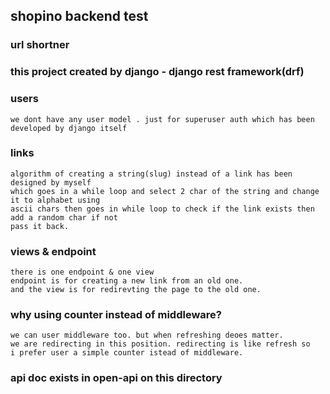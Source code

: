 ## shopino backend test
### url shortner
### this project created by django - django rest framework(drf)
### users
    we dont have any user model . just for superuser auth which has been developed by django itself
### links 
    algorithm of creating a string(slug) instead of a link has been designed by myself
    which goes in a while loop and select 2 char of the string and change it to alphabet using 
    ascii chars then goes in while loop to check if the link exists then add a random char if not 
    pass it back.
### views & endpoint
    there is one endpoint & one view
    endpoint is for creating a new link from an old one.
    and the view is for redirevting the page to the old one.
### why using counter instead of middleware?
    we can user middleware too. but when refreshing deoes matter.
    we are redirecting in this position. redirecting is like refresh so
    i prefer user a simple counter istead of middleware.
### api doc exists in open-api on this directory